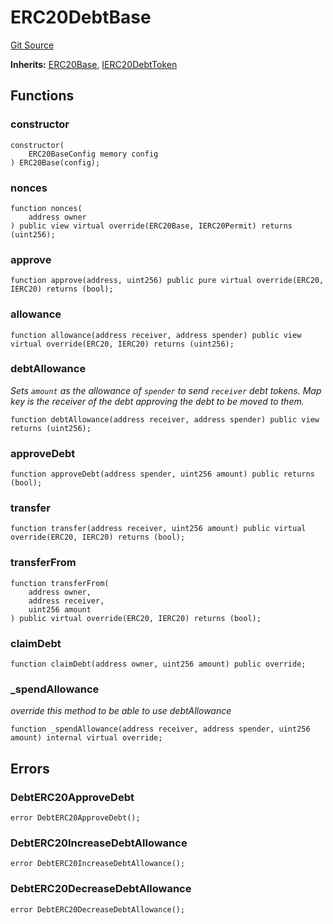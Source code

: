 # ERC20DebtBase
[Git Source](https://github.com/Ammalgam-Protocol/core-v1/blob/6e61b51e90091137f7e2abb147c11731a6d4681e/contracts/tokens/ERC20DebtBase.sol)

**Inherits:**
[ERC20Base](/docs/developer-guide/tokens/ERC20Base.sol/abstract.ERC20Base.md), [IERC20DebtToken](/docs/developer-guide/contracts/interfaces/tokens/IERC20DebtToken.sol/interface.IERC20DebtToken.md)


## Functions
### constructor


```solidity
constructor(
    ERC20BaseConfig memory config
) ERC20Base(config);
```

### nonces


```solidity
function nonces(
    address owner
) public view virtual override(ERC20Base, IERC20Permit) returns (uint256);
```

### approve


```solidity
function approve(address, uint256) public pure virtual override(ERC20, IERC20) returns (bool);
```

### allowance


```solidity
function allowance(address receiver, address spender) public view virtual override(ERC20, IERC20) returns (uint256);
```

### debtAllowance

*Sets `amount` as the allowance of `spender` to send `receiver` debt tokens.
Map key is the receiver of the debt approving the debt to be moved to them.*


```solidity
function debtAllowance(address receiver, address spender) public view returns (uint256);
```

### approveDebt


```solidity
function approveDebt(address spender, uint256 amount) public returns (bool);
```

### transfer


```solidity
function transfer(address receiver, uint256 amount) public virtual override(ERC20, IERC20) returns (bool);
```

### transferFrom


```solidity
function transferFrom(
    address owner,
    address receiver,
    uint256 amount
) public virtual override(ERC20, IERC20) returns (bool);
```

### claimDebt


```solidity
function claimDebt(address owner, uint256 amount) public override;
```

### _spendAllowance

*override this method to be able to use debtAllowance*


```solidity
function _spendAllowance(address receiver, address spender, uint256 amount) internal virtual override;
```

## Errors
### DebtERC20ApproveDebt

```solidity
error DebtERC20ApproveDebt();
```

### DebtERC20IncreaseDebtAllowance

```solidity
error DebtERC20IncreaseDebtAllowance();
```

### DebtERC20DecreaseDebtAllowance

```solidity
error DebtERC20DecreaseDebtAllowance();
```


